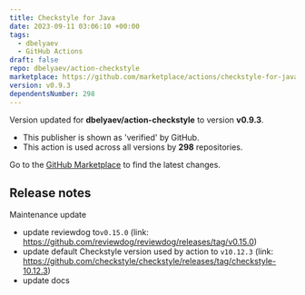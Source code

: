 ```yaml
---
title: Checkstyle for Java
date: 2023-09-11 03:06:10 +00:00
tags:
  - dbelyaev
  - GitHub Actions
draft: false
repo: dbelyaev/action-checkstyle
marketplace: https://github.com/marketplace/actions/checkstyle-for-java
version: v0.9.3
dependentsNumber: 298
---
```



Version updated for **dbelyaev/action-checkstyle** to version **v0.9.3**.
- This publisher is shown as 'verified' by GitHub.
- This action is used across all versions by **298** repositories.

Go to the [GitHub Marketplace](https://github.com/marketplace/actions/checkstyle-for-java) to find the latest changes.

## Release notes

Maintenance update

- update reviewdog to`v0.15.0` (link: https://github.com/reviewdog/reviewdog/releases/tag/v0.15.0)
- update default Checkstyle version used by action to `v10.12.3` (link: https://github.com/checkstyle/checkstyle/releases/tag/checkstyle-10.12.3)
- update docs
